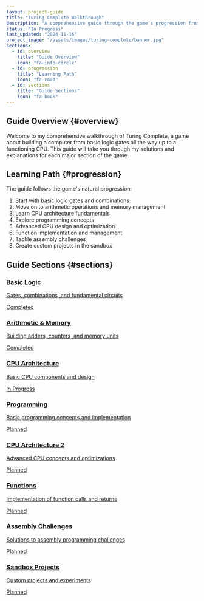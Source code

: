 ```yaml
---
layout: project-guide
title: "Turing Complete Walkthrough"
description: "A comprehensive guide through the game's progression from basic logic to complex CPU designs"
status: "In Progress"
last_updated: "2024-11-16"
project_image: "/assets/images/turing-complete/banner.jpg"
sections:
  - id: overview
    title: "Guide Overview"
    icon: "fa-info-circle"
  - id: progression
    title: "Learning Path"
    icon: "fa-road"
  - id: sections
    title: "Guide Sections"
    icon: "fa-book"
---
```


## Guide Overview {#overview}
Welcome to my comprehensive walkthrough of Turing Complete, a game about building a computer from basic logic gates all the way up to a functioning CPU. This guide will take you through my solutions and explanations for each major section of the game.

## Learning Path {#progression}
The guide follows the game's natural progression:
1. Start with basic logic gates and combinations
2. Move on to arithmetic operations and memory management
3. Learn CPU architecture fundamentals
4. Explore programming concepts
5. Advanced CPU design and optimization
6. Function implementation and management
7. Tackle assembly challenges
8. Create custom projects in the sandbox

## Guide Sections {#sections}

<div class="guide-sections">
  <div class="section-card">
    <a href="basic-logic" class="section-link">
      <h3><i class="fas fa-microchip"></i> Basic Logic</h3>
      <p>Gates, combinations, and fundamental circuits</p>
      <span class="section-status completed">Completed</span>
    </a>
  </div>

  <div class="section-card">
    <a href="arithmetic-memory" class="section-link">
      <h3><i class="fas fa-calculator"></i> Arithmetic & Memory</h3>
      <p>Building adders, counters, and memory units</p>
      <span class="section-status completed">Completed</span>
    </a>
  </div>

  <div class="section-card">
    <a href="cpu-architecture" class="section-link">
      <h3><i class="fas fa-memory"></i> CPU Architecture</h3>
      <p>Basic CPU components and design</p>
      <span class="section-status in-progress">In Progress</span>
    </a>
  </div>

  <div class="section-card">
    <a href="programming" class="section-link">
      <h3><i class="fas fa-code"></i> Programming</h3>
      <p>Basic programming concepts and implementation</p>
      <span class="section-status planned">Planned</span>
    </a>
  </div>

  <div class="section-card">
    <a href="cpu-architecture-2" class="section-link">
      <h3><i class="fas fa-microchip"></i> CPU Architecture 2</h3>
      <p>Advanced CPU concepts and optimizations</p>
      <span class="section-status planned">Planned</span>
    </a>
  </div>

  <div class="section-card">
    <a href="functions" class="section-link">
      <h3><i class="fas fa-project-diagram"></i> Functions</h3>
      <p>Implementation of function calls and returns</p>
      <span class="section-status planned">Planned</span>
    </a>
  </div>

  <div class="section-card">
    <a href="assembly-challenges" class="section-link">
      <h3><i class="fas fa-puzzle-piece"></i> Assembly Challenges</h3>
      <p>Solutions to assembly programming challenges</p>
      <span class="section-status planned">Planned</span>
    </a>
  </div>

  <div class="section-card">
    <a href="sandbox-projects" class="section-link">
      <h3><i class="fas fa-cubes"></i> Sandbox Projects</h3>
      <p>Custom projects and experiments</p>
      <span class="section-status planned">Planned</span>
    </a>
  </div>
</div>
